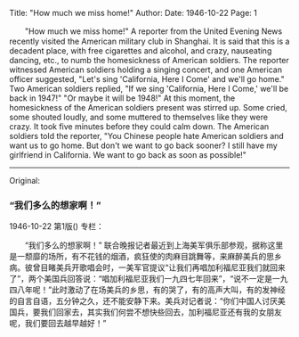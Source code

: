 Title: "How much we miss home!"
Author:
Date: 1946-10-22
Page: 1

　　"How much we miss home!"
    A reporter from the United Evening News recently visited the American military club in Shanghai. It is said that this is a decadent place, with free cigarettes and alcohol, and crazy, nauseating dancing, etc., to numb the homesickness of American soldiers. The reporter witnessed American soldiers holding a singing concert, and one American officer suggested, "Let's sing 'California, Here I Come' and we'll go home." Two American soldiers replied, "If we sing 'California, Here I Come,' we'll be back in 1947!" "Or maybe it will be 1948!" At this moment, the homesickness of the American soldiers present was stirred up. Some cried, some shouted loudly, and some muttered to themselves like they were crazy. It took five minutes before they could calm down. The American soldiers told the reporter, "You Chinese people hate American soldiers and want us to go home. But don't we want to go back sooner? I still have my girlfriend in California. We want to go back as soon as possible!"



<hr /> 

Original: 


### “我们多么的想家啊！”

1946-10-22
第1版()
专栏：

　　“我们多么的想家啊！”
    联合晚报记者最近到上海美军俱乐部参观，据称这里是一颓靡的场所，有不花钱的烟酒，疯狂使的肉麻目跳舞等，来麻醉美兵的思乡病。彼曾目睹美兵开歌唱会时，一美军官提议“让我们再唱加利福尼亚我们就回来了”，两个美国兵回答说：“唱加利福尼亚我们一九四七年回来”，“说不一定是一九四八年呢！”此时激动了在场美兵的乡思，有的哭了，有的高声大叫，有的发神经的自言自语，五分钟之久，还不能安静下来。美兵对记者说：“你们中国人讨厌美国兵，要我们回家去，其实我们何尝不想快些回去，加利福尼亚还有我的女朋友呢，我们要回去越早越好！”

